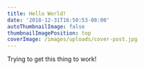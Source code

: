 ```yaml
---
title: Hello World!
date: '2018-12-31T16:50:53-08:00'
autoThumbnailImage: false
thumbnailImagePosition: top
coverImage: /images/uploads/cover-post.jpg
---
```

Trying to get this thing to work!

